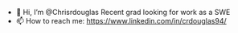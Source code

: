 - 👋 Hi, I’m @Chrisrdouglas
Recent grad looking for work as a SWE
- 📫 How to reach me: https://www.linkedin.com/in/crdouglas94/

<!---
Chrisrdouglas/Chrisrdouglas is a ✨ special ✨ repository because its `README.md` (this file) appears on your GitHub profile.
You can click the Preview link to take a look at your changes.
--->
